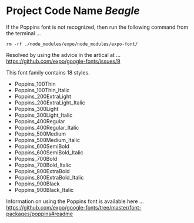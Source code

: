 # Project Code Name *Beagle*
If the Poppins font is not recognized, then run the following command from the terminal ...
```
rm -rf ./node_modules/expo/node_modules/expo-font/
```
Resolved by using the advice in the artical at ... https://github.com/expo/google-fonts/issues/9

This font family contains 18 styles.

- Poppins_100Thin
- Poppins_100Thin_Italic
- Poppins_200ExtraLight
- Poppins_200ExtraLight_Italic
- Poppins_300Light
- Poppins_300Light_Italic
- Poppins_400Regular
- Poppins_400Regular_Italic
- Poppins_500Medium
- Poppins_500Medium_Italic
- Poppins_600SemiBold
- Poppins_600SemiBold_Italic
- Poppins_700Bold
- Poppins_700Bold_Italic
- Poppins_800ExtraBold
- Poppins_800ExtraBold_Italic
- Poppins_900Black
- Poppins_900Black_Italic

Information on using the Poppins font is available here ... https://github.com/expo/google-fonts/tree/master/font-packages/poppins#readme
